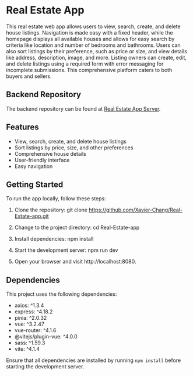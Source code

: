# Real Estate App

This real estate web app allows users to view, search, create, and delete house listings. Navigation is made easy with a fixed header, while the homepage displays all available houses and allows for easy search by criteria like location and number of bedrooms and bathrooms. Users can also sort listings by their preference, such as price or size, and view details like address, description, image, and more. Listing owners can create, edit, and delete listings using a required form with error messaging for incomplete submissions. This comprehensive platform caters to both buyers and sellers.

## Backend Repository

The backend repository can be found at [Real Estate App Server](https://github.com/Xavier-Chang/real-estate-app-server).

## Features

- View, search, create, and delete house listings
- Sort listings by price, size, and other preferences
- Comprehensive house details
- User-friendly interface
- Easy navigation

## Getting Started

To run the app locally, follow these steps:

1. Clone the repository:
git clone https://github.com/Xavier-Chang/Real-Estate-app.git

2. Change to the project directory:
cd Real-Estate-app

3. Install dependencies:
npm install


4. Start the development server:
npm run dev

5. Open your browser and visit http://localhost:8080.

## Dependencies

This project uses the following dependencies:

- axios: ^1.3.4
- express: ^4.18.2
- pinia: ^2.0.32
- vue: ^3.2.47
- vue-router: ^4.1.6
- @vitejs/plugin-vue: ^4.0.0
- sass: ^1.59.3
- vite: ^4.1.4

Ensure that all dependencies are installed by running `npm install` before starting the development server.


